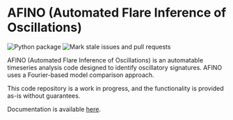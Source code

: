 AFINO (Automated Flare Inference of Oscillations)
===============

![Python package](https://github.com/aringlis/afino_release_version/workflows/Python%20package/badge.svg)
![Mark stale issues and pull requests](https://github.com/aringlis/afino_release_version/workflows/Mark%20stale%20issues%20and%20pull%20requests/badge.svg)

AFINO (Automated Flare Inference of Oscillations) is an automatable timeseries analysis code designed to identify oscillatory signatures. AFINO uses a Fourier-based model comparison approach. 

This code repository is a work in progress, and the functionality is provided as-is without guarantees. 

Documentation is available [here](https://afino-release-version.readthedocs.io/en/latest/).
